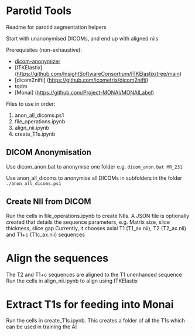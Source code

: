 # Parotid Tools

Readme for parotid segmentation helpers

Start with unanonymised DICOMs, and end up with aligned niis

Prerequisites (non-exhaustive):
- [dicom-anonymizer](https://github.com/KitwareMedical/dicom-anonymizer)
- [ITKElastix] (https://github.com/InsightSoftwareConsortium/ITKElastix/tree/main)
- [dicom2nifti] (https://github.com/icometrix/dicom2nifti)
- tqdm
- [Monai] (https://github.com/Project-MONAI/MONAILabel)

Files to use in order:
1. anon_all_dicoms.ps1
2. file_operations.ipynb
2. align_nii.ipynb
3. create_T1s.ipynb

## DICOM Anonymisation

Use dicom_anon.bat to anonymise one folder
e.g. `
dicom_anon.bat MR_231
`

Use anon_all_dicoms to anonymise all DICOMs in subfolders in the folder
`./anon_all_dicoms.ps1`

## Create NII from DICOM

Run the cells in file_operations.ipynb to create NIIs.
A JSON file is optionally created that details the sequence parameters, e.g. Matrix size, slice thickness, slice gap
Currently, it chooses axial T1 (T1_ax.nii), T2 (T2_ax.nii) and T1+c (T1c_ax.nii) sequences

# Align the sequences

The T2 and T1+c sequences are aligned to the T1 unenhanced sequence
Run the cells in align_nii.ipynb to align using ITKElastix

# Extract T1s for feeding into Monai

Run the cells in create_T1s.ipynb. This creates a folder of all the T1s which can be used in training the AI